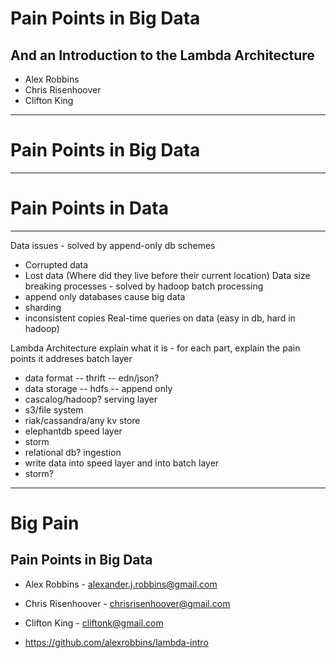 # Pain Points in Big Data
## And an Introduction to the Lambda Architecture

- Alex Robbins
- Chris Risenhoover
- Clifton King

---

# Pain Points in Big Data

---

# Pain Points in Data

<!-- Pain points aren't big data specifc -->

---

Data issues - solved by append-only db schemes
- Corrupted data
- Lost data (Where did they live before their current location)
Data size breaking processes - solved by hadoop batch processing
- append only databases cause big data
- sharding
- inconsistent copies
Real-time queries on data (easy in db, hard in hadoop)

Lambda Architecture
explain what it is - for each part, explain the pain points it addreses
batch layer
- data format
-- thrift
-- edn/json?
- data storage
-- hdfs
-- append only
- cascalog/hadoop?
serving layer
- s3/file system
- riak/cassandra/any kv store
- elephantdb
speed layer
- storm
- relational db?
ingestion
- write data into speed layer and into batch layer
- storm?

---

# Big Pain
## Pain Points in Big Data

- Alex Robbins - alexander.j.robbins@gmail.com
- Chris Risenhoover - chrisrisenhoover@gmail.com
- Clifton King - cliftonk@gmail.com

- https://github.com/alexrobbins/lambda-intro
